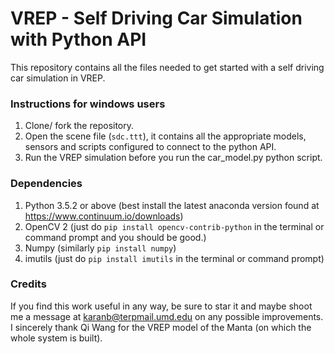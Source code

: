 # VREP - Self Driving Car Simulation with Python API

This repository contains all the files needed to get started with a self driving car simulation in VREP.

### Instructions for windows users
1. Clone/ fork the repository.
2. Open the scene file (`sdc.ttt`), it contains all the appropriate models, sensors and scripts configured to connect to the python API.
3. Run the VREP simulation before you run the car_model.py python script.

### Dependencies
1. Python 3.5.2 or above (best install the latest anaconda version found at https://www.continuum.io/downloads)
2. OpenCV 2 (just do `pip install opencv-contrib-python` in the terminal or command prompt and you should be good.)
3. Numpy (similarly `pip install numpy`)
4. imutils (just do `pip install imutils` in the terminal or command prompt)

### Credits
If you find this work useful in any way, be sure to star it and maybe shoot me a message at karanb@terpmail.umd.edu on any possible improvements. I sincerely thank Qi Wang for the VREP model of the Manta (on which the whole system is built). 

